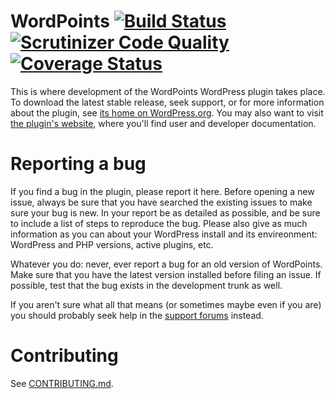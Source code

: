 WordPoints [![Build Status](https://travis-ci.org/WordPoints/wordpoints.png?branch=master)](https://travis-ci.org/WordPoints/wordpoints) [![Scrutinizer Code Quality](https://scrutinizer-ci.com/g/WordPoints/wordpoints/badges/quality-score.png?b=master)](https://scrutinizer-ci.com/g/WordPoints/wordpoints/?branch=master) [![Coverage Status](https://img.shields.io/coveralls/WordPoints/wordpoints.svg)](https://coveralls.io/r/WordPoints/wordpoints?branch=master)
==========

This is where development of the WordPoints WordPress plugin takes place. To
download the latest stable release, seek support, or for more information about the
plugin, see [its home on WordPress.org](https://wordpress.org/plugins/wordpoints/).
You may also want to visit [the plugin's website](https://wordpoints.org/), where
you'll find user and developer documentation.

# Reporting a bug #

If you find a bug in the plugin, please report it here. Before opening a new issue,
always be sure that you have searched the existing issues to make sure your bug is
new. In your report be as detailed as possible, and be sure to include a list of
steps to reproduce the bug. Please also give as much information as you can about
your WordPress install and its envireonment: WordPress and PHP versions, active
plugins, etc.

Whatever you do: never, ever report a bug for an old version of WordPoints. Make sure
that you have the latest version installed before filing an issue. If possible, test
that the bug exists in the development trunk as well.

If you aren't sure what all that means (or sometimes maybe even if you are) you
should probably seek help in the [support forums](https://wordpress.org/support/plugin/wordpoints)
instead.

# Contributing #

See [CONTRIBUTING.md](CONTRIBUTING.md).
